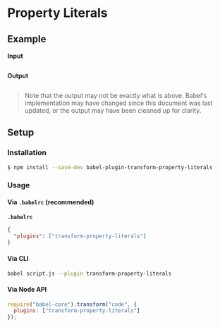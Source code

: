 # Property Literals

## Example

**Input**

```js
```

**Output**

```js
```

> Note that the output may not be exactly what is above. Babel's implementation
> may have changed since this document was last updated, or the output may have
> been cleaned up for clarity.

## Setup

### Installation

```sh
$ npm install --save-dev babel-plugin-transform-property-literals
```

### Usage

#### Via `.babelrc` (recommended)

**`.babelrc`**

```json
{
  "plugins": ["transform-property-literals"]
}
```

#### Via CLI

```sh
babel script.js --plugin transform-property-literals
```

#### Via Node API

```js
require("babel-core").transform("code", {
  plugins: ["transform-property-literals"]
});
```
